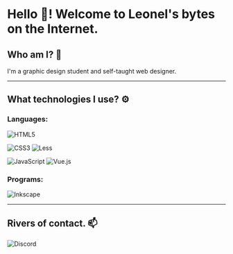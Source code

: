# Hello 👋! Welcome to Leonel's bytes on the Internet.

## Who am I? 👤
I'm a graphic design student and self-taught web designer.

--- 

## What technologies I use? ⚙️
### Languages:
![HTML5](https://img.shields.io/badge/html5-%23E34F26.svg?style=for-the-badge&logo=html5&logoColor=white)

![CSS3](https://img.shields.io/badge/css3-%231572B6.svg?style=for-the-badge&logo=css3&logoColor=white)
![Less](https://img.shields.io/badge/less-2B4C80?style=for-the-badge&logo=less&logoColor=white)

![JavaScript](https://img.shields.io/badge/javascript-%23323330.svg?style=for-the-badge&logo=javascript&logoColor=%23F7DF1E)
![Vue.js](https://img.shields.io/badge/vuejs-%2335495e.svg?style=for-the-badge&logo=vuedotjs&logoColor=%234FC08D)

### Programs:
![Inkscape](https://img.shields.io/badge/Inkscape-e0e0e0?style=for-the-badge&logo=inkscape&logoColor=080A13)

---
## Rivers of contact. 📫

![Discord](https://img.shields.io/badge/Discord-%235865F2.svg?style=for-the-badge&logo=discord&logoColor=white)

<!--
**leonel-mendoza/leonel-mendoza** is a ✨ _special_ ✨ repository because its `README.md` (this file) appears on your GitHub profile.

Here are some ideas to get you started:

- 🔭 I’m currently working on ...
- 🌱 I’m currently learning ...
- 👯 I’m looking to collaborate on ...
- 🤔 I’m looking for help with ...
- 💬 Ask me about ...
- 📫 How to reach me: ...
- 😄 Pronouns: ...
- ⚡ Fun fact: ...
-->
